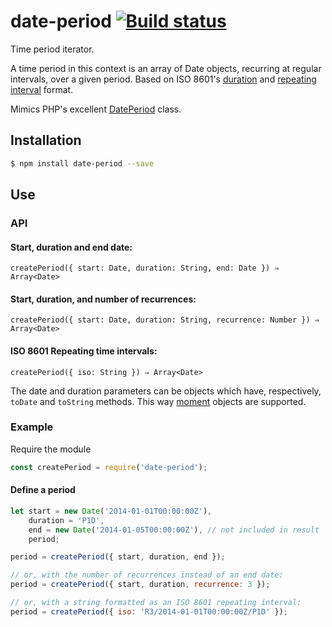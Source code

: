 date-period [![Build status](https://api.travis-ci.org/smhg/date-period.png)](https://travis-ci.org/smhg/date-period)
======
Time period iterator.

A time period in this context is an array of Date objects, recurring at regular intervals, over a given period. Based on ISO 8601's [duration](https://en.wikipedia.org/wiki/ISO_8601#Durations) and [repeating interval](https://en.wikipedia.org/wiki/ISO_8601#Repeating_intervals) format.

Mimics PHP's excellent [DatePeriod](http://www.php.net/manual/en/class.dateperiod.php) class.

## Installation
```bash
$ npm install date-period --save
```

## Use

### API

#### Start, duration and end date: 

`createPeriod({ start: Date, duration: String, end: Date }) ⇒ Array<Date>`

#### Start, duration, and number of recurrences:

`createPeriod({ start: Date, duration: String, recurrence: Number }) ⇒ Array<Date>`

#### ISO 8601 Repeating time intervals:

`createPeriod({ iso: String }) ⇒ Array<Date>`

The date and duration parameters can be objects which have, respectively, `toDate` and `toString` methods. This way [moment](http://momentjs.com) objects are supported.

### Example

Require the module

```javascript
const createPeriod = require('date-period');
```

#### Define a period

```javascript
let start = new Date('2014-01-01T00:00:00Z'),
	duration = 'P1D',
	end = new Date('2014-01-05T00:00:00Z'), // not included in result
	period;

period = createPeriod({ start, duration, end });

// or, with the number of recurrences instead of an end date:
period = createPeriod({ start, duration, recurrence: 3 });

// or, with a string formatted as an ISO 8601 repeating interval:
period = createPeriod({ iso: 'R3/2014-01-01T00:00:00Z/P1D' });
```
